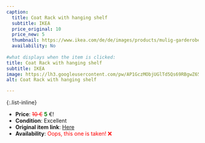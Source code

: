 ```yaml
---
caption:
  title: Coat Rack with hanging shelf
  subtitle: IKEA
  price_original: 10
  price_new: 5
  thumbnail: https://www.ikea.com/de/de/images/products/mulig-garderobenstaender-weiss__0388390_pe558491_s5.jpg
  availability: No
  
#what displays when the item is clicked:
title: Coat Rack with hanging shelf
subtitle: IKEA
image: https://lh3.googleusercontent.com/pw/AP1GczMObjUGlTd5Qs69RBgwZ65WZlNxfDWKLHFiIaeqgAeF-ykmV9P8HdL45_Y8pBv8JSt_f9nQoR15oYy-zH95JXl7ZA8oGccEsB1rsgCyXFU5DoyjYKqAHjOC2bpRcJ0EZt5p7wwJtuGwPlGKiLKdju_vUA=w1220-h1626-s-no-gm?authuser=0
alt: Coat Rack with hanging shelf

---
```

{:.list-inline} 
- **Price**: <span style="color:red"><del>10 €</del></span> <span style="color:green">**5**</span> €!
- **Condition**: Excellent
- **Original item link**: [Here](https://www.ikea.com/de/de/p/mulig-garderobenstaender-weiss-60179434/)
- **Availability**: <span style='color:red'>Oops, this one is taken! ❌</span>
